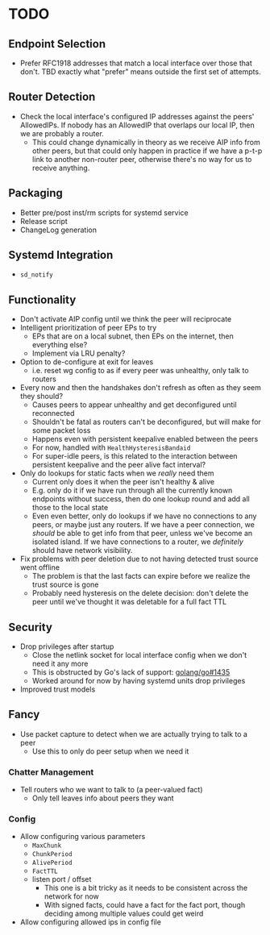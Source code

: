 # TODO

## Endpoint Selection

* Prefer RFC1918 addresses that match a local interface over those that
  don't. TBD exactly what "prefer" means outside the first set of attempts.

## Router Detection

* Check the local interface's configured IP addresses against the peers'
  AllowedIPs. If nobody has an AllowedIP that overlaps our local IP, then we
  are probably a router.
  * This could change dynamically in theory as we receive AIP info from other
    peers, but that could only happen in practice if we have a p-t-p link to
    another non-router peer, otherwise there's no way for us to receive anything.

## Packaging

* Better pre/post inst/rm scripts for systemd service
* Release script
* ChangeLog generation

## Systemd Integration

* `sd_notify`

## Functionality

* Don't activate AIP config until we think the peer will reciprocate
* Intelligent prioritization of peer EPs to try
  * EPs that are on a local subnet, then EPs on the internet, then everything else?
  * Implement via LRU penalty?
* Option to de-configure at exit for leaves
  * i.e. reset wg config to as if every peer was unhealthy, only talk to routers
* Every now and then the handshakes don't refresh as often as they seem they should?
  * Causes peers to appear unhealthy and get deconfigured until reconnected
  * Shouldn't be fatal as routers can't be deconfigured, but will make for some packet loss
  * Happens even with persistent keepalive enabled between the peers
  * For now, handled with `HealthHysteresisBandaid`
  * For super-idle peers, is this related to the interaction between persistent keepalive
    and the peer alive fact interval?
* Only do lookups for static facts when we _really_ need them
  * Current only does it when the peer isn't healthy & alive
  * E.g. only do it if we have run through all the currently known endpoints
    without success, then do one lookup round and add all those to the local state
  * Even even better, only do lookups if we have no connections to any peers,
    or maybe just any routers. If we have a peer connection, we _should_ be able
    to get info from that peer, unless we've become an isolated island. If we
    have connections to a router, we _definitely_ should have network visibility.
* Fix problems with peer deletion due to not having detected trust source went offline
  * The problem is that the last facts can expire before we realize the trust source is gone
  * Probably need hysteresis on the delete decision: don't delete the peer until we've thought it was
    deletable for a full fact TTL

## Security

* Drop privileges after startup
  * Close the netlink socket for local interface config when we don't need it any more
  * This is obstructed by Go's lack of support:
    [golang/go#1435](https://github.com/golang/go/issues/1435)
  * Worked around for now by having systemd units drop privileges
* Improved trust models

## Fancy

* Use packet capture to detect when we are actually trying to talk to a peer
  * Use this to only do peer setup when we need it

### Chatter Management

* Tell routers who we want to talk to (a peer-valued fact)
  * Only tell leaves info about peers they want

### Config

* Allow configuring various parameters
  * `MaxChunk`
  * `ChunkPeriod`
  * `AlivePeriod`
  * `FactTTL`
  * listen port / offset
    * This one is a bit tricky as it needs to be consistent across the network for now
    * With signed facts, could have a fact for the fact port,
      though deciding among multiple values could get weird
* Allow configuring allowed ips in config file
